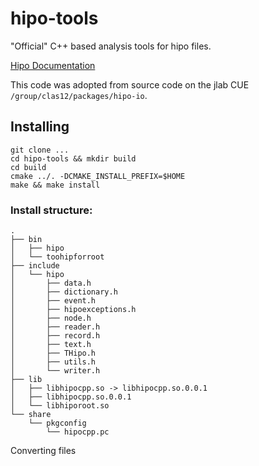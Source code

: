 hipo-tools
==========

"Official" C++ based analysis tools for hipo files.

[Hipo Documentation](https://userweb.jlab.org/~gavalian/docs/sphinx/hipo/html/index.html)

This code was adopted from source code on the jlab CUE 
`/group/clas12/packages/hipo-io`.

Installing
----------

```
git clone ...
cd hipo-tools && mkdir build
cd build
cmake ../. -DCMAKE_INSTALL_PREFIX=$HOME
make && make install
```

### Install structure:

```
.
├── bin
│   ├── hipo
│   └── toohipforroot
├── include
│   └── hipo
│       ├── data.h
│       ├── dictionary.h
│       ├── event.h
│       ├── hipoexceptions.h
│       ├── node.h
│       ├── reader.h
│       ├── record.h
│       ├── text.h
│       ├── THipo.h
│       ├── utils.h
│       └── writer.h
├── lib
│   ├── libhipocpp.so -> libhipocpp.so.0.0.1
│   ├── libhipocpp.so.0.0.1
│   └── libhiporoot.so
└── share
    └── pkgconfig
        └── hipocpp.pc
```

Converting files



